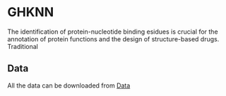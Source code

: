 GHKNN
===
The identification of protein-nucleotide binding esidues is crucial for the annotation of protein functions and the design of structure-based drugs. Traditional 

Data
---
All the data can be downloaded from [Data](http://yhpjc.vip/download/GHKNN/)
